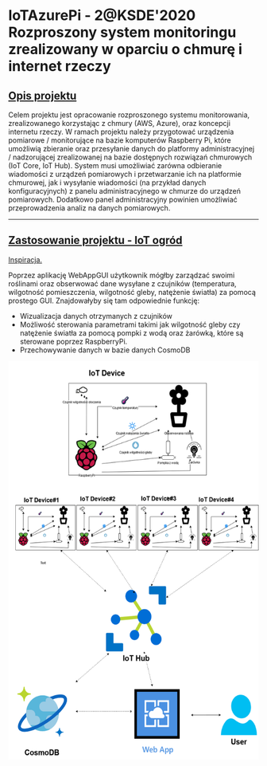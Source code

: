 IoTAzurePi - 2@KSDE'2020 Rozproszony system monitoringu zrealizowany w oparciu o chmurę i internet rzeczy
=======================

## [Opis projektu](#opis-projektu)

Celem projektu jest opracowanie rozproszonego systemu monitorowania,
zrealizowanego korzystając z chmury (AWS, Azure), oraz koncepcji
internetu rzeczy. W ramach projektu należy przygotować urządzenia
pomiarowe / monitorujące na bazie komputerów Raspberry Pi, które
umożliwią zbieranie oraz przesyłanie danych do platformy
administracyjnej / nadzorującej zrealizowanej na bazie dostępnych
rozwiązań chmurowych (IoT Core, IoT Hub). System musi umożliwiać zarówna
odbieranie wiadomości z urządzeń pomiarowych i przetwarzanie ich na
platformie chmurowej, jak i wysyłanie wiadomości (na przykład danych
konfiguracyjnych) z panelu administracyjnego w chmurze do urządzeń
pomiarowych. Dodatkowo panel administracyjny powinien umożliwiać
przeprowadzenia analiz na danych pomiarowych.

----------------
## [Zastosowanie projektu - IoT ogród](#zastosowanie-projektu---iot-ogród)


[Inspiracja.](https://www.hackster.io/105122/smart-plant-iot-59cbc3) 


Poprzez aplikację WebAppGUI użytkownik mógłby zarządzać swoimi roślinami oraz obserwować dane wysyłane z czujników (temperatura, wilgotność pomieszczenia, wilgotność gleby, natężenie światła) za pomocą prostego GUI. Znajdowałyby się tam odpowiednie funkcję:

- Wizualizacja danych otrzymanych z czujników
- Możliwość sterowania parametrami takimi jak wilgotność gleby czy natężenie światła za pomocą pompki z wodą oraz żarówką, które są sterowane poprzez RaspberryPi.
- Przechowywanie danych w bazie danych CosmoDB

<img src="media/Schemat.png" alt="drawing" width="600" height="800"/>
